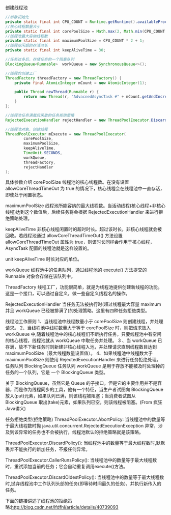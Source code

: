 创建线程池
```java
//参数初始化
private static final int CPU_COUNT = Runtime.getRuntime().availableProcessors();
//核心线程数量大小
private static final int corePoolSize = Math.max(2, Math.min(CPU_COUNT - 1, 4));
//线程池最大容纳线程数
private static final int maximumPoolSize = CPU_COUNT * 2 + 1;
//线程空闲后的存活时长
private static final int keepAliveTime = 30;

//任务过多后，存储任务的一个阻塞队列
BlockingQueue<Runnable>  workQueue = new SynchronousQueue<>();

//线程的创建工厂
ThreadFactory threadFactory = new ThreadFactory() {
    private final AtomicInteger mCount = new AtomicInteger(1);

    public Thread newThread(Runnable r) {
        return new Thread(r, "AdvacnedAsyncTask #" + mCount.getAndIncrement());
    }
};

//线程池任务满载后采取的任务拒绝策略
RejectedExecutionHandler rejectHandler = new ThreadPoolExecutor.DiscardOldestPolicy();

//线程池对象，创建线程
ThreadPoolExecutor mExecute = new ThreadPoolExecutor(
        corePoolSize,
        maximumPoolSize,
        keepAliveTime,
        TimeUnit.SECONDS,
        workQueue,
        threadFactory,
        rejectHandler
);
```

具体参数介绍
corePoolSize
线程池的核心线程数。在没有设置 allowCoreThreadTimeOut 为 true 的情况下，核心线程会在线程池中一直存活，即使处于闲置状态。

maximumPoolSize
线程池所能容纳的最大线程数。当活动线程(核心线程+非核心线程)达到这个数值后，后续任务将会根据 RejectedExecutionHandler 来进行拒绝策略处理。

keepAliveTime
非核心线程闲置时的超时时长。超过该时长，非核心线程就会被回收。若线程池通过 allowCoreThreadTimeOut() 方法设置 allowCoreThreadTimeOut 属性为 true，则该时长同样会作用于核心线程，AsyncTask 配置的线程池就是这样设置的。

unit
keepAliveTime 时长对应的单位。

workQueue
线程池中的任务队列，通过线程池的 execute() 方法提交的 Runnable 对象会存储在该队列中。

ThreadFactory
线程工厂，功能很简单，就是为线程池提供创建新线程的功能。这是一个接口，可以通过自定义，做一些自定义线程名的操作。

RejectedExecutionHandler
当任务无法被执行时(超过线程最大容量 maximum 并且 workQueue 已经被排满了)的处理策略，这里有四种任务拒绝类型。

线程池工作原则
1、当线程池中线程数量小于 corePoolSize 则创建线程，并处理请求。
2、当线程池中线程数量大于等于 corePoolSize 时，则把请求放入 workQueue 中,随着线程池中的核心线程们不断执行任务，只要线程池中有空闲的核心线程，线程池就从 workQueue 中取任务并处理。
3 、当 workQueue 已存满，放不下新任务时则新建非核心线程入池，并处理请求直到线程数目达到 maximumPoolSize（最大线程数量设置值）。
4、如果线程池中线程数大于 maximumPoolSize 则使用 RejectedExecutionHandler 来进行任务拒绝处理。
任务队列 BlockingQueue
任务队列 workQueue 是用于存放不能被及时处理掉的任务的一个队列，它是 一个 BlockingQueue 类型。

关于 BlockingQueue，虽然它是 Queue 的子接口，但是它的主要作用并不是容器，而是作为线程同步的工具，他有一个特征，当生产者试图向 BlockingQueue 放入(put)元素，如果队列已满，则该线程被阻塞；当消费者试图从 BlockingQueue 取出(take)元素，如果队列已空，则该线程被阻塞。(From 疯狂Java讲义)

任务拒绝类型(拒绝策略)
ThreadPoolExecutor.AbortPolicy:
当线程池中的数量等于最大线程数时抛 java.util.concurrent.RejectedExecutionException 异常，涉及到该异常的任务也不会被执行，线程池默认的拒绝策略就是该策略。

ThreadPoolExecutor.DiscardPolicy():
当线程池中的数量等于最大线程数时,默默丢弃不能执行的新加任务，不报任何异常。

ThreadPoolExecutor.CallerRunsPolicy():
当线程池中的数量等于最大线程数时，重试添加当前的任务；它会自动重复调用execute()方法。

ThreadPoolExecutor.DiscardOldestPolicy():
当线程池中的数量等于最大线程数时,抛弃线程池中工作队列头部的任务(即等待时间最久的任务)，并执行新传入的任务。

下面的链接讲述了线程池的拒绝策略:http://blog.csdn.net/lfdfhl/article/details/40739093